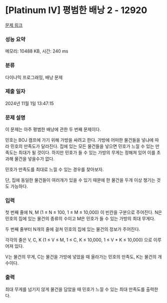 # [Platinum IV] 평범한 배낭 2 - 12920 

[문제 링크](https://www.acmicpc.net/problem/12920) 

### 성능 요약

메모리: 10488 KB, 시간: 240 ms

### 분류

다이나믹 프로그래밍, 배낭 문제

### 제출 일자

2024년 11월 1일 13:47:15

### 문제 설명

<p>이 문제는 아주 평범한 배낭에 관한 두 번째 문제이다.</p>

<p>민호는 BOJ 캠프에 가기 위해 가방을 싸려고 한다. 가방에 어떠한 물건들을 넣냐에 따라 민호의 만족도가 달라진다. 집에 있는 모든 물건들을 넣으면 민호가 느낄 수 있는 만족도는 최대가 될 것이다. 하지만 민호가 들 수 있는 가방의 무게는 정해져 있어 이를 초과해 물건을 넣을수가 없다.</p>

<p>민호가 만족도를 최대로 느낄 수 있는 경우를 찾아보자.</p>

<p>단, 집에 동일한 물건들이 여러개가 있을 수 있기 때문에 한 물건을 두개 이상 챙기는 것도 가능하다.</p>

### 입력 

 <p>첫 번째 줄에 N, M (1 ≤ N ≤ 100, 1 ≤ M ≤ 10,000) 이 빈칸을 구분으로 주어진다. N은 민호의 집에 있는 물건의 종류의 수이고 M은 민호가 들 수 있는 가방의 최대 무게다.</p>

<p>두 번째 줄부터 N개의 줄에 걸쳐 민호의 집에 있는 물건의 정보가 주어진다.</p>

<p>각각의 줄은 V, C, K (1 ≤ V ≤ M, 1 ≤ C, K ≤ 10,000, 1 ≤ V * K ≤ 10,000) 으로 이루어져 있다.</p>

<p>V는 물건의 무게, C는 물건을 가방에 넣었을 때 올라가는 민호의 만족도, K는 물건의 개수이다.</p>

### 출력 

 <p>최대 무게를 넘기지 않게 물건을 담았을 때 민호가 느낄 수 있는 최대 만족도를 출력한다.</p>

